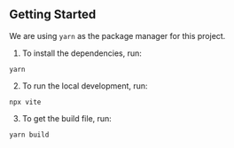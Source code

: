 ## Getting Started 

We are using `yarn` as the package manager for this project. 

1. To install the dependencies, run: 
```
yarn 
```

2. To run the local development, run: 

```
npx vite
```

3. To get the build file, run:

```
yarn build
```